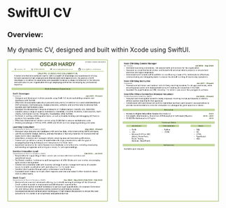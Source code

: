 # SwiftUI CV

### Overview:

My dynamic CV, designed and built within Xcode using SwiftUI. 

<p align="center">
  <img src="CVTemplate/ExampleScreenshots/Page1.png" width="230"  title="All Categories">&nbsp;&nbsp;&nbsp;&nbsp;&nbsp;
<img src="CVTemplate/ExampleScreenshots/Page2.png" width="230"  title="Category Detail View">&nbsp;&nbsp;&nbsp;&nbsp;&nbsp;
</p>
<br></br>



